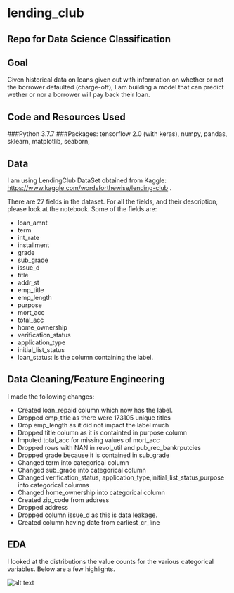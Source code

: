 # lending_club
## Repo for Data Science Classification

## Goal
Given historical data on loans given out with information on whether
or not the borrower defaulted (charge-off), I am building a model that
can predict wether or nor a borrower will pay back their loan.

## Code and Resources Used
###Python
3.7.7
###Packages:
tensorflow 2.0 (with keras), numpy, pandas, sklearn, matplotlib, seaborn, 


## Data
I am using LendingClub DataSet obtained from Kaggle:
https://www.kaggle.com/wordsforthewise/lending-club
.

There are 27 fields in the dataset. For all the fields,
and their description, please look at the notebook.
Some of the fields are:
* loan_amnt
* term
* int_rate
* installment
* grade
* sub_grade
* issue_d
* title
* addr_st
* emp_title
* emp_length
* purpose
* mort_acc
* total_acc
* home_ownership
* verification_status
* application_type
* initial_list_status
* loan_status: is the column containing the label.

## Data Cleaning/Feature Engineering
I made the following changes:

* Created loan_repaid column which now has the label.
* Dropped emp_title as there were 173105 unique titles
* Drop emp_length as it did not impact the label much
* Dropped title column as it is containted in purpose column
* Imputed total_acc for missing values of mort_acc
* Dropped rows with NAN in revol_util and pub_rec_bankrputcies
* Dropped grade because it is contained in sub_grade
* Changed term into categorical column
* Changed sub_grade into categorical column
* Changed verification_status,
application_type,initial_list_status,purpose into categorical columns
* Changed home_ownership into categorical column
* Created zip_code from address
* Dropped address
* Dropped column issue_d as this is data leakage. 
* Created column having date from earliest_cr_line

## EDA
I looked at the distributions the value counts for the various
categorical variables. Below are a few highlights.

![alt text](https://github.com/sanrioyt/lending_club.git/correlation.png "Correlation")
